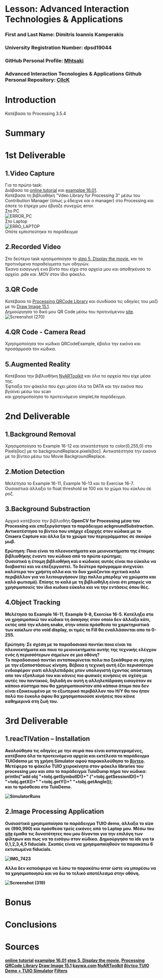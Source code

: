 # Lesson: Advanced Interaction Technologies & Applications

### First and Last Name: Dimitris Ioannis Kamperakis
### University Registration Number: dpsd19044
### GitHub Personal Profile: <a href="https://github.com/dpsd19044">Mhtsaki</a>

### Advanced Interaction Tecnologies & Applications Github Personal Repository: <a href="https://github.com/dpsd19044/Advanced-Interaction-Tecnologies-Applications-Individual-Assignment">ClIcK</a>

# Introduction
Κατέβασα το Processing 3.5.4
# Summary


# 1st Deliverable
1.Video Capture <br>
---------------------------
Για το πρώτο task: <br>
Διάβασα τα <a href="https://processing.org/tutorials/video#live-video">online tutorial</a> και
<a href="http://learningprocessing.com/examples/chp16/example-16-01-Capture">examplpe 16.01</a>. <br>
Κατέβασα τη βιβλιοθήκη "Vdeo Library for Processing 3" μέσω του Contribution Manager (όπως μ έδειχνε και o manager) 
στο Processing και όποτε το έτρεχα μου έβγαζε συνεχώς error. <br>
Στο PC <br>
![ERROR_PC](https://user-images.githubusercontent.com/101420117/199962483-14a08308-bf9c-4f43-b730-6cf3ab5acb26.png) <br>
Στο Laptop<br>
![ERRO_LAPTOP](https://user-images.githubusercontent.com/101420117/199962521-20ea49ad-1091-407d-8b52-dff76ec76ab5.png) <br>
Οπότε εμπιστεύτηκα το παράδειγμα <br>

2.Recorded Video <br>
---------------------------
Στο δεύτερο task xρησιμοποίησα το <a href="https://processing.org/tutorials/video#live-video"> step 5. Display the movie.</a> και τα προτινόμενα παραδείγματα των οδηγιών. <br>
Έκανα εισαγωγή ενα βίντο που είχα στα αρχεία μου και αποθηκέυσα το αρχείο .pde και .MOV στον ίδιο φάκελο. <br>

3.QR Code <br>
---------------------------
Κατέβασα το <a href="https://shiffman.net/p5/qrcode-processing/">Processing QRCode Library</a> και συνδίασα τις οδηγίες του μαζί με το <a href="http://learningprocessing.com/examples/chp15/example-15-01-drawimage">Draw Image 15.1</a>. <br>
Δημιούργησα το δικό μου QR Code μέσω του προτινόμενου <a href="https://qrcode.kaywa.com/">site</a>. <br>
![Screenshot (270)](https://user-images.githubusercontent.com/101420117/199996899-c5d5b7c6-9dfb-4ce7-94c1-c9765500a366.png)

4.QR Code - Camera Read <br>
---------------------------
Χρησιμοποίησα τον κώδικα QRCodeExample, έβαλα την εικόνα και προσάρμοσα τον κώδικα.<br>

5.Augmented Reality <br>
---------------------------
Κατέβααα την βιβλιοθήκη <a href="https://github.com/nyatla/NyARToolkit-for-Processing/releases">NyARToolkit</a> και όλα τα αρχεία που είχε μέσα της.<br>
Έφτιαξα τον φάκελο που έχει μέσα όλα τα DATA και την εικόνα που βγαίνει μεσω του scan <br> και χρησιμοποίησα το προτεινόμενο simpleLite παράδειγμα. <br>

# 2nd Deliverable
1.Background Removal<br>
---------------------------
Χρησιμοποίησα το Example 16-12 και ατικατέστησα το color(0,255,0) στο Pixels[loc] με το  backgroundReplace.pixels[loc]. Αντικατέστησα την εικόνα με το βίντεο μέσω του Movie BackgroundReplace.

2.Motion Detection<br>
---------------------------
Μελέτησα το  Example 16-11, Example 16-13 και το Exercise 16-7. Ουσιαστικά άλλαξα το float threshold se 100 και το χώμα του κύκλου σε ροζ.

3.Background Substraction <br>
---------------------------
Αρχικά κατέβασα την βιβλιοθήη <b> OpenCV for Processing <b>  μέσα του Processing και επεξεργάστηκα το παράδειγμα ackgroundSubstraction. Αντικατέστησα το βίντεο που υπήρχε εξαρχής στον κώδικα με το Cmaera Capture και άλλα ξα το χρώμα του περιγράμματος σε σκούρο μωβ. <br>

Ερώτηση: Ποια είναι τα πλεονεκτήματα και μειονεκτήματα της έτοιμης βιβλιοθήκης έναντι του κώδικα από το πρώτο ερώτημα; <br>
Ουσιατικά η έτοιμη βιβλιοθήκη και ο κώδικας αυτός είναι πιο εύκολο να διαβαστεί και να επεξεργαστεί. Το δεύτερο πρόγραμμα ανιχνεύει καλύτερα τον χρήστη αλλα και τα δυο χριάζονται σχετικά καλό περιβάλλον για να λειτουργήσουν (όχι πολλα μπερδεμ΄να χρώματα και καλό φωτισμό). Επίσης το καλό με τη βιβλιοθήλη είναι ότι μπορείς να χρησιμοποιείς τον ίδιο κωδικα εύκολα και να την εντάσεις όπου θές.

4.Object Tracking <br>
---------------------------
Μελέτησα τα Example 16-11, Example 9-8, Exercise 16-5. Κατέληξα στο να χρησιμοποιώ τον κώδικα τη άσκησης στον οποίο δεν άλλαξα κάτι, εκτός από την κλάση snake, στην οποία πρόσθεσα τα χαρκτηριστικά των κοίκλων στο void display, οι τιμές  το Fill θα εναλλάσονται απο το 0-255.<br>

Ερώτηση: Σε σχέση με το παραδοσιακό ποντίκι ποια είναι τα πλεονεκτήματα και ποια τα μειονεκτήματα αυτής της τεχνικής ελέγχου ενός ή περισσότερων σημείων σε μια οθόνη? <br>
Το παραδοσιακό ποντίκι ανταποκρίνεται πολυ πιο ξεκάθαρα σε σχέση με την εξαποστάσεως κίνηση. Βέβαια η τεχνική αυτή έζει περισσότερο ενδιαφέρον γιατι αλληλεπιδράς μτον υπολογιστή έχοντας απόσταση απο τον εξοπλισμό του και κάνεις πιο φυσικές κινήσεις σε σχέση με αυτές του ποντικιού, δηλαδή αν αυτή η αλληλεπίδραση εισαγόταν σε κάποιο σύστημα που θα χρησιμοποιούταν από κάποιο άτομο που δεν είναι εξοικειωμένο με το εξωτερικό περιβάλλον του Η/Υ θα του ήταν πολύ πιο έυκολο άφου θα χρησιμοποιούσε κινήσεις που κάνιε καθημερινά στη ζωή του.

# 3rd Deliverable 

1.reacTIVation – Installation <br>
-------------------------------------
Ακολούθησα τις οδηγίες με την σειρά που είναι καταγεγραμένες, κατέβασα όλα τα προτεινόμενα αρχεία και εκτέλεσα το παράδειγμα ΤUIOdemo με τη χρήση Simulator αφού παρακολούθησα το <a href="https://www.youtube.com/watch?v=tJ0aZzST-N4&ab_channel=Roc%C3%ADoM%C3%A1rquez">βίντεο</a>.
Μετέφερα το φάκελο TUIO χειροκίνητα στον φάκελο libraries του processing μου και απο το παράδειγμα TuioDump πήρα τον κώδικα:   println("add obj "+tobj.getSymbolID()+" ("+tobj.getSessionID()+") "+tobj.getX()+" "+tobj.getY()+" "+tobj.getAngle()); <br>
και το πρόσθεσα στο TuioDemo.

![SimulatorRuns](https://user-images.githubusercontent.com/101420117/212293729-6a79b708-d0cf-4f9e-93c5-26d058739f03.png) <br>

2.Image Processing Application
---------------------------------
Ουσιαστικά χρησιμοποίησα το παράδειγμα TUIO demo, άλλαξα το size σε (990,990) και πρόσθεσα τρείς εικόνες από το Laptop μου. Μέσω του <a href="https://processing.org/reference/filter_.html">site</a> έμαθα τις δυνατότητες που μου δίνονται για την επιλόγη των φίλτρων και πως να τα εισάγω στον κώδικα. Δημιούργησα τα ids για ta 0,1,2,3,4,5 fiducials. Σκοπός είναι να χρησιμοποίηθούν τα παρακάτω 6 εκτυπωμένα fiducials.
  
![IMG_7423](https://user-images.githubusercontent.com/101420117/212317848-c431f46d-bad8-4e2a-b32c-429c4ef33fe0.jpg)
  
Αλλα δεν καταάφερα να λύσω το παρακάτω error ώστε να μπορέσω να τα χρησιμοποιησώ και να δω το τελικό αποτέλεσμα στην οθόνη.
  
![Screenshot (319)](https://user-images.githubusercontent.com/101420117/212318004-6460c305-8b34-44a1-9f2c-8a5106623513.png)


# Bonus 


# Conclusions


# Sources
  <a href="https://processing.org/tutorials/video#live-video">online tutorial</a>
  <a href="http://learningprocessing.com/examples/chp16/example-16-01-Capture">examplpe 16.01</a>
  <a href="https://processing.org/tutorials/video#live-video"> step 5. Display the movie.</a>
  <a href="https://shiffman.net/p5/qrcode-processing/">Processing QRCode Library</a> 
  <a href="http://learningprocessing.com/examples/chp15/example-15-01-drawimage">Draw Image 15.1</a>
  <a href="https://qrcode.kaywa.com/">kaywa.com</a>
  <a href="https://github.com/nyatla/NyARToolkit-for-Processing/releases">NyARToolkit</a>
  <a href="https://www.youtube.com/watch?v=tJ0aZzST-N4&ab_channel=Roc%C3%ADoM%C3%A1rquez">βίντεο TUIO Demo + TUIO Simulator</a>
  <a href="https://processing.org/reference/filter_.html">Filters</a> 

